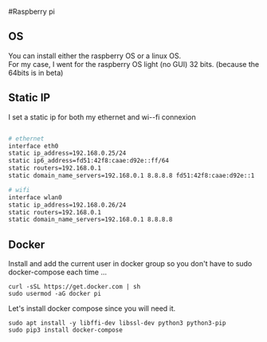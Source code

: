 #Raspberry pi

## OS

You can install either the raspberry OS or a linux OS.  
For my case, I went for the raspberry OS light (no GUI) 32 bits. (because the 64bits is in beta)

## Static IP

I set a static ip for both my ethernet and wi--fi connexion
```bash

# ethernet
interface eth0
static ip_address=192.168.0.25/24
static ip6_address=fd51:42f8:caae:d92e::ff/64
static routers=192.168.0.1
static domain_name_servers=192.168.0.1 8.8.8.8 fd51:42f8:caae:d92e::1

# wifi
interface wlan0
static ip_address=192.168.0.26/24
static routers=192.168.0.1
static domain_name_servers=192.168.0.1 8.8.8.8
```


## Docker

Install and add the current user in docker group so you don't have to sudo docker-compose each time ...
```
curl -sSL https://get.docker.com | sh
sudo usermod -aG docker pi
``` 

Let's install docker compose since you will need it.
```
sudo apt install -y libffi-dev libssl-dev python3 python3-pip
sudo pip3 install docker-compose
```
